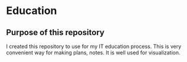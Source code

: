 # Education

## Purpose of this repository

I created this repository to use for my IT education process. This is very
convenient way for making plans, notes. It is well used for visualization.
